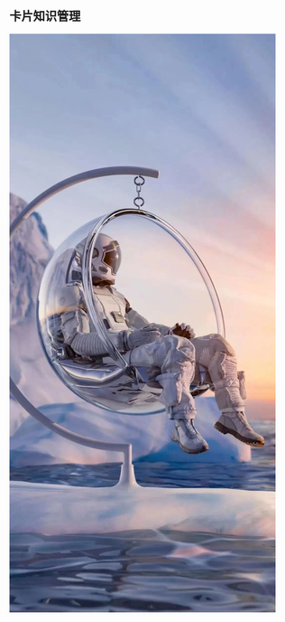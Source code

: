 ## 卡片知识管理
![image](https://github.com/Lconfident/Pictures/blob/main/7b7cce2336615b9a50117da046268f3.jpg)
